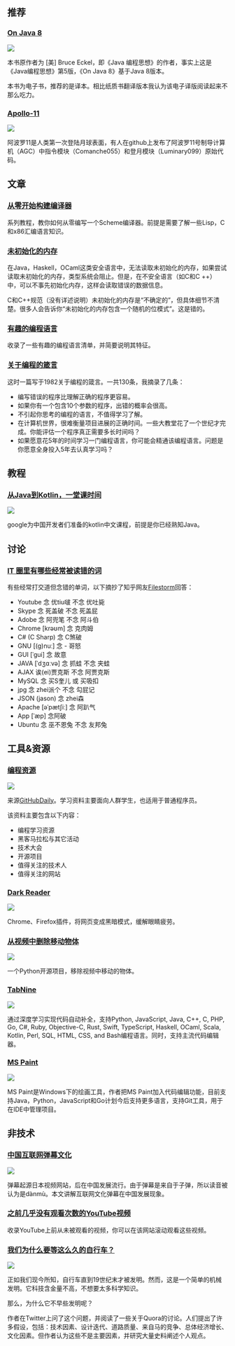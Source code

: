## 推荐

### [On Java 8](https://github.com/LingCoder/OnJava8 "On Java 8")

<img src="https://raw.githubusercontent.com/LingCoder/OnJava8/master/docs/images/cover.jpg"/>

本书原作者为 [美] Bruce Eckel，即《Java 编程思想》的作者，事实上这是《Java编程思想》第5版，《On Java 8》基于Java 8版本。

本书为电子书，推荐的是译本。相比纸质书翻译版本我认为该电子译版阅读起来不那么吃力。

### [Apollo-11](https://github.com/chrislgarry/Apollo-11 "Apollo-11")

<img src="https://ichef.bbci.co.uk/news/660/cpsprodpb/3A01/production/_105194841_af01f328-fe84-4679-92b9-4f7587beae01.jpg"/>

阿波罗11是人类第一次登陆月球表面，有人在github上发布了阿波罗11号制导计算机（AGC）中指令模块（Comanche055）和登月模块（Luminary099）原始代码。

## 文章

### [从零开始构建编译器](https://generalproblem.net/lets_build_a_compiler/01-starting-out/ "从零开始构建编译器")

系列教程，教你如何从零编写一个Scheme编译器。前提是需要了解一些Lisp，C和x86汇编语言知识。

### [未初始化的内存](https://www.ralfj.de/blog/2019/07/14/uninit.html "未初始化的内存")

在Java，Haskell，OCaml这类安全语言中，无法读取未初始化的内存，如果尝试读取未初始化的内存，类型系统会阻止。但是，在不安全语言（如C和C ++）中，可以不事先初始化内存，这样会读取错误的数据信息。

C和C++规范（没有详述说明）未初始化的内存是“不确定的”，但具体细节不清楚。很多人会告诉你“未初始化的内存包含一个随机的位模式”。这是错的。

### [有趣的编程语言](https://www.btbytes.com/pl.html "有趣的编程语言")

收录了一些有趣的编程语言清单，并简要说明其特征。

### [关于编程的箴言](https://www.gwern.net/docs/cs/1982-perlis.pdf "关于编程的箴言")

这时一篇写于1982关于编程的箴言。一共130条，我摘录了几条：

- 编写错误的程序比理解正确的程序更容易。
- 如果你有一个包含10个参数的程序，出错的概率会很高。
- 不引起你思考的编程的语言，不值得学习了解。
- 在计算机世界，很难衡量项目进展的正确时间。一些大教堂花了一个世纪才完成。你能评估一个程序真正需要多长时间吗？
- 如果愿意花5年的时间学习一门编程语言，你可能会精通该编程语言。问题是你愿意全身投入5年去认真学习吗？

## 教程

### [从Java到Kotlin，一堂课时间](https://github.com/darkreader/darkreader "从Java到Kotlin，一堂课时间")

<img src="https://mmbiz.qpic.cn/mmbiz_jpg/rFWVXwibLGtx1Ivhjr05MRW58fPkFPRq7D3kwweWLDVFPmWdXvzp958niclT7ibStBEE2PxMHlAiaPlEvSdNpbZicsg/640?wx_fmt=jpeg&tp=webp&wxfrom=5&wx_lazy=1&wx_co=1"/>

google为中国开发者们准备的kotlin中文课程，前提是你已经熟知Java。

## 讨论

### [IT 圈里有哪些经常被读错的词](https://www.zhihu.com/question/19739907/answer/12960562 "IT 圈里有哪些经常被读错的词")

有些经常打交道但念错的单词，以下摘抄了知乎网友[Filestorm](https://www.zhihu.com/people/filestorm/activities "Filestorm")回答：

- Youtube 念 优tiu啵 不念 优吐毙
- Skype 念 死盖破 不念 死盖屁
- Adobe 念 阿兜笔 不念 阿斗伯
- Chrome [krəʊm] 念 克肉姆
- C# (C Sharp) 念 C煞破
- GNU [(g)nuː] 念 - 哥怒
- GUI [ˈɡui] 念 故意
- JAVA [ˈdʒɑːvə] 念 抓蛙 不念 夹蛙
- AJAX 诶(ei)贾克斯 不念 阿贾克斯
- MySQL 念 买S奎儿 或 买吸扣
- jpg 念 zhei派个 不念 勾屁记
- JSON (jason) 念 zhei森
- Apache [əˈpætʃiː] 念 阿趴气
- App [ˈæp] 念阿破
- Ubuntu 念 巫不恩兔 不念 友邦兔

## 工具&资源

### [编程资源](https://github.com/darkreader/darkreader "编程资源")

<img src="https://github.com/dipakkr/A-to-Z-Resources-for-Students/raw/master/res/frontb.png"/>

来源[GitHubDaily](https://mp.weixin.qq.com/s/m-FEw1js3L7AlNZM5H7LhQ "GitHubDaily")。学习资料主要面向人群学生，也适用于普通程序员。

该资料主要包含以下内容：

- 编程学习资源
- 黑客马拉松与其它活动
- 技术大会
- 开源项目
- 值得关注的技术人
- 值得关注的网站

### [Dark Reader](https://github.com/darkreader/darkreader "Dark Reader")

<img src="https://camo.githubusercontent.com/619d18806e7578dc4bb675e7a847ff8d42364294/68747470733a2f2f6c68332e676f6f676c6575736572636f6e74656e742e636f6d2f74544a4949494171664a57796d71504d394c416d69766c31316b576d462d58584c4142756573344f77666a4f45445f6e74734a5a644c5930565447305846435730575f7759536c6c37513d773634302d683430302d65333635"/>

Chrome、Firefox插件，将网页变成黑暗模式，缓解眼睛疲劳。

### [从视频中删除移动物体](https://github.com/zllrunning/video-object-removal "从视频中删除移动物体")

<img src="https://github.com/zllrunning/video-object-removal/raw/master/results/get_mask.gif"/>

一个Python开源项目，移除视频中移动的物体。

### [TabNine](https://tabnine.com/blog/deep "TabNine")

<img src="https://tabnine.com/static/deep_img_4.png"/>

通过深度学习实现代码自动补全，支持Python, JavaScript, Java, C++, C, PHP, Go, C#, Ruby, Objective-C, Rust, Swift, TypeScript, Haskell, OCaml, Scala, Kotlin, Perl, SQL, HTML, CSS, and Bash编程语言。同时，支持主流代码编辑器。

### [MS Paint](https://github.com/MSPaintIDE/MSPaintIDE "MS Paint")

<img src="https://camo.githubusercontent.com/8b5f609dfffa096c6bdcc12287340a10f61fd11c/68747470733a2f2f6d732d7061696e742d692e64652f696d616765732f4c6f676f2d4865616465722e706e67"/>

MS Paint是Windows下的绘画工具，作者把MS Paint加入代码编辑功能，目前支持Java，Python，JavaScript和Go计划今后支持更多语言，支持Git工具，用于在IDE中管理项目。

## 非技术

### [中国互联网弹幕文化](https://logicmag.io/07-bullet-time/ "中国互联网弹幕文化")

<img src="http://img1.fjtv.net/material/news/img/640x/2015/03/20150301160246JulW.png?yz2Q"/>

弹幕起源日本视频网站，后在中国发展流行。由于弹幕是来自于子弹，所以读音被认为是dànmù。本文讲解互联网文化弹幕在中国发展现象。

### [之前几乎没有观看次数的YouTube视频](http://astronaut.io/# "之前几乎没有观看次数的YouTube视频")

收录YouTube上前从未被观看的视频，你可以在该网站滚动观看这些视频。

### [我们为什么要等这么久的自行车？](https://rootsofprogress.org/why-did-we-wait-so-long-for-the-bicycle "我们为什么要等这么久的自行车？")

<img src="https://rootsofprogress.org/img/early-bicycle-models.png"/>

正如我们现今所知，自行车直到19世纪末才被发明。然而，这是一个简单的机械发明。它科技含金量不高，不想要太多科学知识。

那么，为什么它不早些发明呢？

作者在Twitter上问了这个问题，并阅读了一些关于Quora的讨论。人们提出了许多假设，包括：技术因素、设计迭代、道路质量、来自马的竞争、总体经济增长、文化因素。但作者认为这些不是主要因素，并研究大量史料阐述个人观点。
